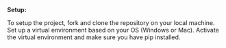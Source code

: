 **Setup:**

To setup the project, fork and clone the repository on your local machine. Set up a virtual environment based on your OS (Windows or Mac). Activate the virtual environment and make sure you have pip installed. 
